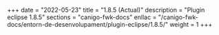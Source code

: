 +++
date        = "2022-05-23"
title       = "1.8.5 (Actual)"
description = "Plugin eclipse 1.8.5"
sections    = "canigo-fwk-docs"
enllac		= "/canigo-fwk-docs/entorn-de-desenvolupament/plugin-eclipse/1.8.5/"
weight		= 1
+++
